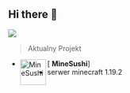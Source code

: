 
## Hi there 👋
<img src="https://cdn.discordapp.com/attachments/755488771306291211/1025429489796264078/banner.png"> </img>
> Aktualny Projekt   
- [<img align="left" alt="MineSushi" width="52px" src="https://cdn.discordapp.com/attachments/755488771306291211/1025433238333837322/sushimclogo.png" /> **MineSushi**]
- serwer minecraft 1.19.2



<!--

**Here are some ideas to get you started:**

🙋‍♀️ A short introduction - what is your organization all about?
🌈 Contribution guidelines - how can the community get involved?
👩‍💻 Useful resources - where can the community find your docs? Is there anything else the community should know?
🍿 Fun facts - what does your team eat for breakfast?
🧙 Remember, you can do mighty things with the power of [Markdown](https://docs.github.com/github/writing-on-github/getting-started-with-writing-and-formatting-on-github/basic-writing-and-formatting-syntax)
-->
